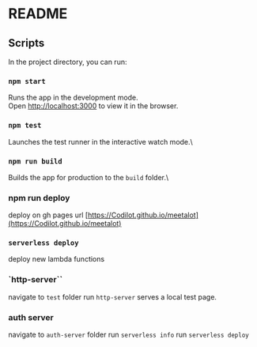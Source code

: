 # README

## Scripts

In the project directory, you can run:

### `npm start`

Runs the app in the development mode.\
Open [http://localhost:3000](http://localhost:3000) to view it in the browser.

### `npm test`

Launches the test runner in the interactive watch mode.\

### `npm run build`

Builds the app for production to the `build` folder.\

### npm run deploy

deploy on gh pages
url [https://Codilot.github.io/meetalot](https://Codilot.github.io/meetalot)  

### `serverless deploy`

deploy new lambda functions


### `http-server``
navigate to `test` folder
run `http-server`
serves a local test page.


### auth server
navigate to `auth-server` folder
run `serverless info`
run `serverless deploy`